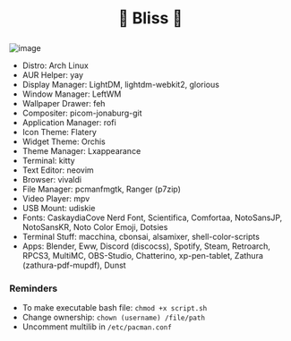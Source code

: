 # <p align="center">🌸 Bliss 🌸</p>
![image](https://user-images.githubusercontent.com/13358601/140627581-fd05e4db-fefc-491e-b4de-3e0cff3916bc.png)

- Distro: Arch Linux
- AUR Helper: yay
- Display Manager: LightDM, lightdm-webkit2, glorious
- Window Manager: LeftWM
- Wallpaper Drawer: feh
- Compositer: picom-jonaburg-git
- Application Manager: rofi
- Icon Theme: Flatery
- Widget Theme: Orchis
- Theme Manager: Lxappearance
- Terminal: kitty
- Text Editor: neovim
- Browser: vivaldi
- File Manager: pcmanfmgtk, Ranger (p7zip)
- Video Player: mpv
- USB Mount: udiskie
- Fonts: CaskaydiaCove Nerd Font, Scientifica, Comfortaa, NotoSansJP, NotoSansKR, Noto Color Emoji, Dotsies
- Terminal Stuff: macchina, cbonsai, alsamixer, shell-color-scripts
- Apps: Blender, Eww, Discord (discocss), Spotify, Steam, Retroarch, RPCS3, MultiMC, OBS-Studio, Chatterino, xp-pen-tablet, Zathura (zathura-pdf-mupdf), Dunst

### Reminders
- To make executable bash file: `chmod +x script.sh`
- Change ownership: `chown (username) /file/path`
- Uncomment multilib in `/etc/pacman.conf`
